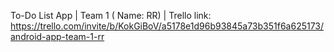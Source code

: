 To-Do List App | Team 1 ( Name: RR) | Trello link: https://trello.com/invite/b/KokGiBoV/a5178e1d96b93845a73b351f6a625173/android-app-team-1-rr

